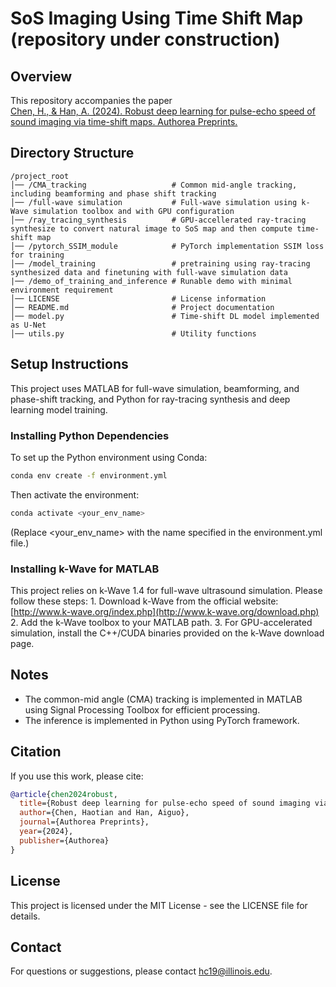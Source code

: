 # SoS Imaging Using Time Shift Map (repository under construction)


## Overview
This repository accompanies the paper  
[Chen, H., & Han, A. (2024). Robust deep learning for pulse-echo speed of sound imaging via time-shift maps. Authorea Preprints.](https://www.techrxiv.org/doi/full/10.36227/techrxiv.171709863.32880935)

## Directory Structure
```
/project_root
│── /CMA_tracking                   # Common mid-angle tracking, including beamforming and phase shift tracking
│── /full-wave simulation           # Full-wave simulation using k-Wave simulation toolbox and with GPU configuration
│── /ray_tracing_synthesis          # GPU-accellerated ray-tracing synthesize to convert natural image to SoS map and then compute time-shift map
│── /pytorch_SSIM_module            # PyTorch implementation SSIM loss for training
│── /model_training                 # pretraining using ray-tracing synthesized data and finetuning with full-wave simulation data
|── /demo_of_training_and_inference # Runable demo with minimal environment requirement
│── LICENSE                         # License information
│── README.md                       # Project documentation
│── model.py                        # Time-shift DL model implemented as U-Net
│── utils.py                        # Utility functions
```

## Setup Instructions
This project uses MATLAB for full-wave simulation, beamforming, and phase-shift tracking, and Python for ray-tracing synthesis and deep learning model training.

### Installing Python Dependencies
To set up the Python environment using Conda:
```bash
conda env create -f environment.yml
```
Then activate the environment:
```bash
conda activate <your_env_name>
```
(Replace <your_env_name> with the name specified in the environment.yml file.)


### Installing k-Wave for MATLAB
This project relies on k-Wave 1.4 for full-wave ultrasound simulation. Please follow these steps:
	1.	Download k-Wave from the official website: [http://www.k-wave.org/index.php](http://www.k-wave.org/download.php)
	2.	Add the k-Wave toolbox to your MATLAB path.
	3.	For GPU-accelerated simulation, install the C++/CUDA binaries provided on the k-Wave download page.


## Notes
- The common-mid angle (CMA) tracking is implemented in MATLAB using Signal Processing Toolbox for efficient processing.
- The inference is implemented in Python using PyTorch framework.



## Citation

If you use this work, please cite:

```bibtex
@article{chen2024robust,
  title={Robust deep learning for pulse-echo speed of sound imaging via time-shift maps},
  author={Chen, Haotian and Han, Aiguo},
  journal={Authorea Preprints},
  year={2024},
  publisher={Authorea}
}
```


## License
This project is licensed under the MIT License - see the LICENSE file for details.

## Contact
For questions or suggestions, please contact hc19@illinois.edu.
